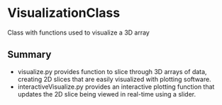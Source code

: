 # VisualizationClass
Class with functions used to visualize a 3D array

## Summary
- visualize.py provides function to slice through 3D arrays of data, creating 2D slices that are easily visualized with plotting software.
- interactiveVisualize.py provides an interactive plotting function that updates the 2D slice being viewed in real-time using a slider.
